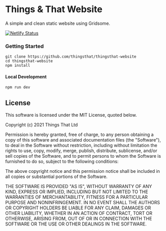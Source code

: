# Things & That Website

A simple and clean static website using Gridsome.

[![Netlify Status](https://api.netlify.com/api/v1/badges/ca9a2225-6566-418b-9bcb-a44b3e3dcfd2/deploy-status)](https://app.netlify.com/sites/thingsthat-website/deploys)

### Getting Started
```
git clone https://github.com/thingsthat/thingsthat-website
cd thingsthat-website
npm install
```

#### Local Development
```
npm run dev
```

## License

This software is licensed under the MIT License, quoted below.

Copyright (c) 2021 Things That Ltd

Permission is hereby granted, free of charge, to any person obtaining a copy
of this software and associated documentation files (the "Software"), to deal
in the Software without restriction, including without limitation the rights
to use, copy, modify, merge, publish, distribute, sublicense, and/or sell
copies of the Software, and to permit persons to whom the Software is
furnished to do so, subject to the following conditions:

The above copyright notice and this permission notice shall be included in all
copies or substantial portions of the Software.

THE SOFTWARE IS PROVIDED "AS IS", WITHOUT WARRANTY OF ANY KIND, EXPRESS OR
IMPLIED, INCLUDING BUT NOT LIMITED TO THE WARRANTIES OF MERCHANTABILITY,
FITNESS FOR A PARTICULAR PURPOSE AND NONINFRINGEMENT. IN NO EVENT SHALL THE
AUTHORS OR COPYRIGHT HOLDERS BE LIABLE FOR ANY CLAIM, DAMAGES OR OTHER
LIABILITY, WHETHER IN AN ACTION OF CONTRACT, TORT OR OTHERWISE, ARISING FROM,
OUT OF OR IN CONNECTION WITH THE SOFTWARE OR THE USE OR OTHER DEALINGS IN THE
SOFTWARE.
